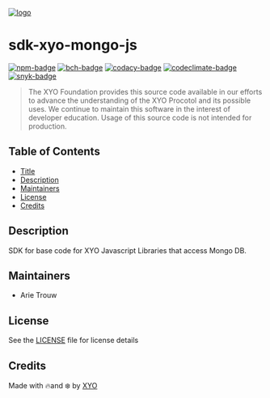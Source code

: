 [![logo][]](https://xyo.network)

# sdk-xyo-mongo-js

[![npm-badge][]][npm-link]
[![bch-badge][]][bch-link]
[![codacy-badge][]][codacy-link]
[![codeclimate-badge][]][codeclimate-link]
[![snyk-badge][]][snyk-link]

> The XYO Foundation provides this source code available in our efforts to advance the understanding of the XYO Procotol and its possible uses.
> We continue to maintain this software in the interest of developer education. Usage of this source code is not intended for production.

## Table of Contents

-   [Title](#sdk-xyo-mongo-js)
-   [Description](#description)
-   [Maintainers](#maintainers)
-   [License](#license)
-   [Credits](#credits)

## Description

SDK for base code for XYO Javascript Libraries that access Mongo DB.

## Maintainers

-   Arie Trouw

## License

See the [LICENSE](LICENSE) file for license details

## Credits

Made with 🔥and ❄️ by [XYO](https://xyo.network)

[logo]: https://cdn.xy.company/img/brand/XYO_full_colored.png

[npm-badge]: https://img.shields.io/npm/v/@xyo-network/sdk-xyo-mongo-js.svg
[npm-link]: https://www.npmjs.com/package/@xyo-network/sdk-xyo-mongo-js

[bch-badge]: https://bettercodehub.com/edge/badge/XYOracleNetwork/sdk-xyo-mongo-js?branch=master
[bch-link]: https://bettercodehub.com/results/XYOracleNetwork/sdk-xyo-mongo-js

[codacy-badge]: https://app.codacy.com/project/badge/Grade/b7b7a10adf134568b4b8680c0a626492
[codacy-link]: https://www.codacy.com/gh/XYOracleNetwork/sdk-xyo-mongo-js/dashboard?utm_source=github.com&utm_medium=referral&utm_content=XYOracleNetwork/sdk-xyo-mongo-js&utm_campaign=Badge_Grade

[codeclimate-badge]: https://api.codeclimate.com/v1/badges/6ab7cd49d9312daad6a7/maintainability
[codeclimate-link]: https://codeclimate.com/github/XYOracleNetwork/sdk-xyo-mongo-js/maintainability

[snyk-badge]: https://snyk.io/test/github/XYOracleNetwork/sdk-xyo-mongo-js/badge.svg?targetFile=package.json
[snyk-link]: https://snyk.io/test/github/XYOracleNetwork/sdk-xyo-mongo-js?targetFile=package.json
